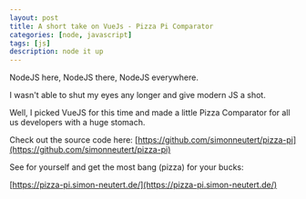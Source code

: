 ```yaml
---
layout: post
title: A short take on VueJs - Pizza Pi Comparator
categories: [node, javascript]
tags: [js]
description: node it up
---
```


NodeJS here, NodeJS there, NodeJS everywhere.

I wasn't able to shut my eyes any longer and give modern JS a shot.

Well, I picked VueJS for this time and made a little Pizza Comparator for all us developers with a huge stomach.

Check out the source code here: [https://github.com/simonneutert/pizza-pi](https://github.com/simonneutert/pizza-pi)

See for yourself and get the most bang (pizza) for your bucks:

[https://pizza-pi.simon-neutert.de/](https://pizza-pi.simon-neutert.de/)